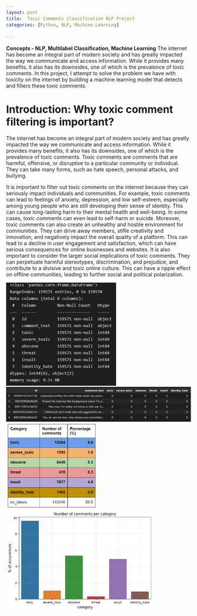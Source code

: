```yaml
---
layout: post
title:  Toxic Comments Classification NLP Project
categories: [Python, NLP, Machine Learning]

---
```


**Concepts - NLP, Multilabel Classification, Machine Learning**
The internet has become an integral part of modern society and has greatly impacted the way we communicate and access information. While it provides many benefits, it also has its downsides, one of which is the prevalence of toxic comments. In this project, I attempt to solve the problem we have with toxicity on the internet by building a machine learning model that detects and filters these toxic comments.

# Introduction: Why toxic comment filtering is important?

The internet has become an integral part of modern society and has greatly impacted the way we communicate and access information. While it provides many benefits, it also has its downsides, one of which is the prevalence of toxic comments. Toxic comments are comments that are harmful, offensive, or disruptive to a particular community or individual. They can take many forms, such as hate speech, personal attacks, and bullying.

It is important to filter out toxic comments on the internet because they can seriously impact individuals and communities. For example, toxic comments can lead to feelings of anxiety, depression, and low self-esteem, especially among young people who are still developing their sense of identity. This can cause long-lasting harm to their mental health and well-being. In some cases, toxic comments can even lead to self-harm or suicide. Moreover, toxic comments can also create an unhealthy and hostile environment for communities. They can drive away members, stifle creativity and innovation, and negatively impact the overall quality of a platform. This can lead to a decline in user engagement and satisfaction, which can have serious consequences for online businesses and websites. It is also important to consider the larger social implications of toxic comments. They can perpetuate harmful stereotypes, discrimination, and prejudice, and contribute to a divisive and toxic online culture. This can have a ripple effect on offline communities, leading to further social and political polarization.

<img src="/figures_toxic_comments/df_info.png" alt="info" width="300"/>

<img src="/figures_toxic_comments/df_head.png" alt="df_head" width="600"/>

<img src="/figures_toxic_comments/occurences_table.png" alt="occurences_table" width="250"/>

<img src="/figures_toxic_comments/occurences.png" alt="occurences" width="400"/>



